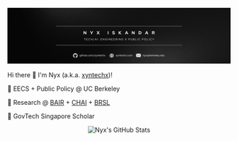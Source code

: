 <p align="center">
  <img src="/banner.png" alt="Nyx's Profile Banner" />
</p>

Hi there 👋 I'm Nyx (a.k.a. [xyntechx](https://xyntechx.com))!

🐻 EECS + Public Policy @ UC Berkeley

🤖 Research @ [BAIR](https://bair.berkeley.edu/) + [CHAI](https://humancompatible.ai/) + [BRSL](https://brsl.berkeley.edu/)

🚀 GovTech Singapore Scholar

<p align="center">
  <img src="https://github-readme-stats.vercel.app/api?username=xyntechx&theme=slateorange" alt="Nyx's GitHub Stats" width="350" />
</p>
